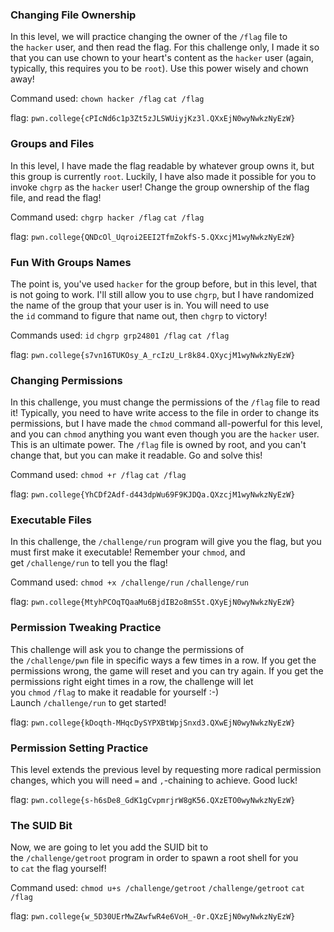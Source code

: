 
### Changing File Ownership 

In this level, we will practice changing the owner of the `/flag` file to the `hacker` user, and then read the flag. For this challenge only, I made it so that you can use chown to your heart's content as the `hacker` user (again, typically, this requires you to be `root`). Use this power wisely and chown away!

Command used: 
`chown hacker /flag`
`cat /flag`

flag: `pwn.college{cPIcNd6c1p3Zt5zJLSWUiyjKz3l.QXxEjN0wyNwkzNyEzW}`

### Groups and Files

In this level, I have made the flag readable by whatever group owns it, but this group is currently `root`. Luckily, I have also made it possible for you to invoke `chgrp` as the `hacker` user! Change the group ownership of the flag file, and read the flag!

Command used: 
`chgrp hacker /flag`
`cat /flag`

flag: `pwn.college{QNDcOl_Uqroi2EEI2TfmZokfS-5.QXxcjM1wyNwkzNyEzW}`

### Fun With Groups Names

The point is, you've used `hacker` for the group before, but in this level, that is not going to work. I'll still allow you to use `chgrp`, but I have randomized the name of the group that your user is in. You will need to use the `id` command to figure that name out, then `chgrp` to victory!

Commands used: 
`id`
`chgrp grp24801 /flag`
`cat /flag`

flag: `pwn.college{s7vn16TUKOsy_A_rcIzU_Lr8k84.QXycjM1wyNwkzNyEzW}`

### Changing Permissions

In this challenge, you must change the permissions of the `/flag` file to read it! Typically, you need to have write access to the file in order to change its permissions, but I have made the `chmod` command all-powerful for this level, and you can `chmod` anything you want even though you are the `hacker` user. This is an ultimate power. The `/flag` file is owned by root, and you can't change that, but you can make it readable. Go and solve this!


Command used: 
`chmod +r /flag`
`cat /flag`

flag: `pwn.college{YhCDf2Adf-d443dpWu69F9KJDQa.QXzcjM1wyNwkzNyEzW}`

### Executable Files 

In this challenge, the `/challenge/run` program will give you the flag, but you must first make it executable! Remember your `chmod`, and get `/challenge/run` to tell you the flag!

Command used: 
`chmod +x /challenge/run`
`/challenge/run`

flag: `pwn.college{MtyhPCOqTQaaMu6BjdIB2o8mS5t.QXyEjN0wyNwkzNyEzW}`

### Permission Tweaking Practice

This challenge will ask you to change the permissions of the `/challenge/pwn` file in specific ways a few times in a row. If you get the permissions wrong, the game will reset and you can try again. If you get the permissions right eight times in a row, the challenge will let you `chmod` `/flag` to make it readable for yourself :-) Launch `/challenge/run` to get started!

flag: `pwn.college{kDoqth-MHqcDySYPXBtWpjSnxd3.QXwEjN0wyNwkzNyEzW}`
### Permission Setting Practice 

This level extends the previous level by requesting more radical permission changes, which you will need `=` and `,`-chaining to achieve. Good luck!

flag: `pwn.college{s-h6sDe8_GdK1gCvpmrjrW8gK56.QXzETO0wyNwkzNyEzW}`

### The SUID Bit

Now, we are going to let you add the SUID bit to the `/challenge/getroot` program in order to spawn a root shell for you to `cat` the flag yourself!

Command used: 
`chmod u+s /challenge/getroot`
`/challenge/getroot`
`cat /flag`

flag: `pwn.college{w_5D30UErMwZAwfwR4e6VoH_-0r.QXzEjN0wyNwkzNyEzW}`


